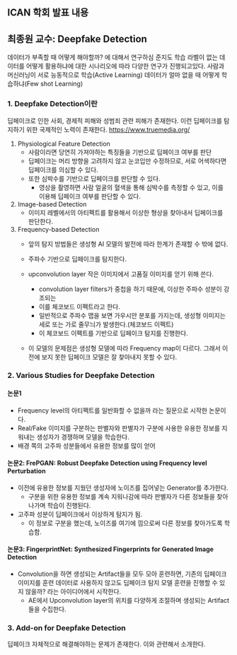 ## ICAN 학회 발표 내용

## 최종원 교수: Deepfake Detection
데이터가 부족할 때 어떻게 해야할까? 에 대해서 연구하심
준지도 학습
	라벨이 없는 데이터를 어떻게 활용하냐에 대한 시나리오에 따라 다양한 연구가 진행되고있다.
	사람과 머신러닝이 서로 능동적으로 학습(Active Learning)
	데이터가 얼마 없을 때 어떻게 학습하냐(Few shot Learning)

### 1. Deepfake Detection이란
딥페이크로 인한 사회, 경제적 피해와 성범죄 관련 피해가 존재한다.
이런 딥페이크를 탐지하기 위한 국제적인 노력이 존재한다.
	https://www.truemedia.org/
	
1. Physiological Feature Detection
	- 사람이라면 당연히 가져야하는 특징들을 기반으로 딥페이크 여부를 판단
	- 딥페이크는 머리 방향을 고려하지 않고 눈코입만 수정하므로, 서로 어색하다면 딥페이크를 의심할 수 있다.
	- 또한 심박수를 기반으로 딥페이크를 판단할 수 있다.
		- 영상을 촬영하면 사람 얼굴의 혈색을 통해 심박수를 측정할 수 있고, 이를 이용해 딥페이크 여부를 판단할 수 있다.
2. Image-based Detection
	- 이미지 레벨에서의 아티펙트를 활용해서 이상한 형상을 찾아내서 딥페이크를 판단한다.
 3. Frequency-based Detection
	 - 앞의 탐지 방법들은 생성형 AI 모델의 발전에 따라 한계가 존재할 수 밖에 없다.
	 - 주파수 기반으로 딥페이크를 탐지한다.
	 - upconvolution layer 작은 이미지에서 고품질 이미지를 얻기 위해 쓴다.
		 - convolution layer filters가 중첩을 하기 때문에, 이상한 주파수 성분이 강조되는 
		- 이를 체코보드 이펙트라고 한다.
		- 일반적으로 주파수 맵을 보면 가우시안 분포를 가지는데, 생성형 이미지는 세로 또는 가로 줄무늬가 발생한다.(체코보드 이펙트)
		- 이 체코보드 이펙트를 기반으로 딥페이크 탐지를 진행한다.

	- 이 모델의 문제점은 생성형 모델에 따라 Frequency map이 다르다. 그래서 이전에 보지 못한 딥페이크 모델은 잘 찾아내지 못할 수 있다.



### 2. Various Studies for Deepfake Detection
#### 논문1
- Frequency level의 아티펙트를 일반화할 수 없을까 라는 질문으로 시작한 논문이다.
- Real/Fake 이미지를 구분하는 판별자와 판별자가 구분에 사용한 유용한 정보를 지워내는 생성자가 경쟁하며 모델을 학습한다.
- 배경 쪽의 고주파 성분들에서 유용한 정보를 많이 얻어 

#### 논문2: FrePGAN: Robust Deepfake Detection using Frequency level Perturbation
- 이전에 유용한 정보를 지웠던 생성자에 노이즈를 집어넣는 Generator를 추가한다.
	- 구분을 위한 유용한 정보를 계속 지워나감에 따라 판별자가 다른 정보들을 찾아나가며 학습이 진행된다.
- 고주파 성분이 딥페이크에서 이상하게 탐지가 됨.
	- 이 정보로 구분을 했는데, 노이즈를 여기에 낌으로써 다른 정보를 찾아가도록 학습함.

#### 논문3: FingerprintNet: Synthesized Fingerprints for Generated Image Detection
- Convolution을 하면 생성되는 Artifact들을 모두 모아 훈련하면, 기존의 딥페이크 이미지를 훈련 데이터로 사용하지 않고도 딥페이크 탐지 모델 훈련을 진행할 수 있지 않을까? 라는 아이디어에서 시작한다.
	- AE에서 Upconvolution layer의 위치를 다양하게 조절하며 생성되는 Artifact들을 수집한다.
### 3. Add-on for Deepfake Detection
딥페이크 자체적으로 해결해야하는 문제가 존재한다.
이와 관련해서 소개한다.